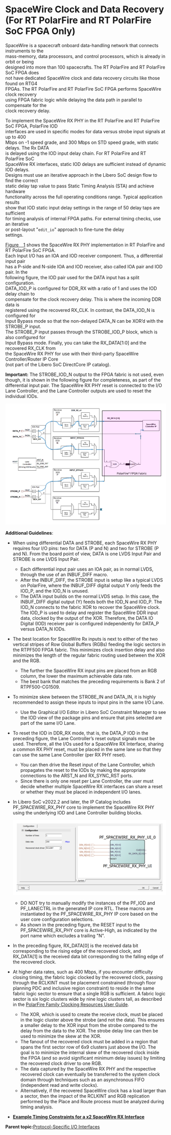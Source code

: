 # SpaceWire Clock and Data Recovery \(For RT PolarFire and RT PolarFire SoC FPGA Only\)

SpaceWire is a spacecraft onboard data-handling network that connects instruments to the<br /> mass-memory, data processors, and control processors, which is already in orbit or being<br /> designed into more than 100 spacecrafts. The RT PolarFire and RT PolarFire SoC FPGA does<br /> not have dedicated SpaceWire clock and data recovery circuits like those found on RTG4<br /> FPGAs. The RT PolarFire and RT PolarFire SoC FPGA performs SpaceWire clock recovery<br /> using FPGA fabric logic while delaying the data path in parallel to compensate for the<br /> clock recovery delay.

To implement the SpaceWire RX PHY in the RT PolarFire and RT PolarFire SoC FPGA, PolarFire IOD<br /> interfaces are used in specific modes for data versus strobe input signals at up to 400<br /> Mbps on -1 speed grade, and 300 Mbps on STD speed grade, with static delays. The Rx DATA<br /> is delayed using the IOD input delay chain. For RT PolarFire and RT PolarFire SoC<br /> SpaceWire RX interfaces, static IOD delays are sufficient instead of dynamic IOD delays.<br /> Designs must use an iterative approach in the Libero SoC design flow to find the correct<br /> static delay tap value to pass Static Timing Analysis \(STA\) and achieve hardware<br /> functionality across the full operating conditions range. Typical application results<br /> show that IOD static input delay settings in the range of 50 delay taps are sufficient<br /> for timing analysis of internal FPGA paths. For external timing checks, use an iterative<br /> or post-layout "`edit_io`" approach to fine-tune the delay<br /> settings.

[Figure   1](#GUID-EA7E2A85-2B3A-41DC-932F-9BF7F7844803) shows the SpaceWire RX PHY implementation in RT PolarFire and RT PolarFire SoC FPGA.<br /> Each Input I/O has an IOA and IOD receiver component. Thus, a differential input pair<br /> has a P-side and N-side IOA and IOD receiver, also called IOA pair and IOD pair. In the<br /> following figure, the IOD pair used for the DATA input has a split configuration.<br /> DATA\_IOD\_P is configured for DDR\_RX with a ratio of 1 and uses the IOD delay chain to<br /> compensate for the clock recovery delay. This is where the incoming DDR data is<br /> registered using the recovered RX\_CLK. In contrast, the DATA\_IOD\_N is configured for<br /> Input Bypass mode so that the non-delayed DATA\_N can be XOR’d with the STROBE\_P input.<br /> The STROBE\_P input passes through the STROBE\_IOD\_P block, which is also configured for<br /> Input Bypass mode. Finally, you can take the RX\_DATA\[1:0\] and the recovered RX\_CLK from<br /> the SpaceWire RX PHY for use with their third-party SpaceWire Controller/Router IP Core<br /> \(not part of the Libero SoC DirectCore IP catalog\).

**Important:** The STROBE\_IOD\_N output to the FPGA fabric is not used, even though, it is shown in the following figure for completeness, as part of the differential input pair. The SpaceWire RX PHY reset is connected to the I/O Lane Controller, and the Lane Controller outputs are used to reset the individual IODs.

![](GUID-A60BB909-9299-4BF7-8EB0-D87296C71F3D-low.png "SpaceWire RX PHY Implementation in RT PolarFire and RT PolarFire SoC FPGA")

**Additional Guidelines**:

-   When using differential DATA and STROBE, each SpaceWire RX PHY requires four I/O pins: two for DATA \(P and N\) and two for STROBE \(P and N\). From the board point of view, DATA is one LVDS Input Pair and STROBE is one LVDS Input Pair.
    -   Each differential input pair uses an IOA pair, as in normal LVDS, through the use of an INBUF\_DIFF macro.
    -   After the INBUF\_DIFF, the STROBE input is setup like a typical LVDS on PolarFire, where the INBUF\_DIFF digital output Y only feeds the IOD\_P, and the IOD\_N is unused.
    -   The DATA input builds on the normal LVDS setup. In this case, the INBUF\_DIFF digital output \(Y\) feeds both the IOD\_N and IOD\_P. The IOD\_N connects to the fabric XOR to recover the SpaceWire clock. The IOD\_P is used to delay and register the SpaceWire DDR input data, clocked by the output of the XOR. Therefore, the DATA IO Digital \(IOD\) receiver pair is configured independently for DATA\_P versus DATA\_N IODs.
-   The best location for SpaceWire Rx inputs is next to either of the two vertical stripes of Row Global Buffers \(RGBs\) feeding the logic sectors in the RTPF500 FPGA fabric. This minimizes clock insertion delay and also minimizes the length of the regular fabric routing used between the XOR and the RGB.
    -   The further the SpaceWire RX input pins are placed from an RGB column, the lower the maximum achievable data rate.
    -   The best bank that matches the preceding requirements is Bank 2 of RTPF500-CG1509.
-   To minimize skew between the STROBE\_IN and DATA\_IN, it is highly recommended to assign these inputs to input pins in the same I/O Lane.
    -   Use the Graphical I/O Editor in Libero SoC Constraint Manager to see the IOD view of the package pins and ensure that pins selected are part of the same I/O Lane.
-   To reset the IOD in DDR\_RX mode, that is, the DATA\_P IOD in the preceding figure, the Lane Controller’s reset output signals must be used. Therefore, all the I/Os used for a SpaceWire RX Interface, sharing a common RX PHY reset, must be placed in the same lane so that they can use the same Lane Controller \(per RX PHY reset\).
    -   You can then drive the Reset input of the Lane Controller, which propagates the reset to the IODs by making the appropriate connections to the ARST\_N and RX\_SYNC\_RST ports.
    -   Since there is only one reset per Lane Controller, the user must decide whether multiple SpaceWire RX interfaces can share a reset or whether they must be placed in independent I/O lanes.
-   In Libero SoC v2022.2 and later, the IP Catalog includes PF\_SPACEWIRE\_RX\_PHY core to implement the SpaceWire RX PHY using the underlying IOD and Lane Controller building blocks.

    ![](GUID-96945615-C879-438F-B23A-937AB8A48575-low.png "RT PolarFire and RT PolarFire SoC SpaceWire RX PHY")

    -   DO NOT try to manually modify the instances of the PF\_IOD and PF\_LANECTRL in the generated IP core RTL. These macros are instantiated by the PF\_SPACEWIRE\_RX\_PHY IP core based on the user core configuration selections.
    -   As shown in the preceding figure, the RESET input to the PF\_SPACEWIRE\_RX\_PHY core is Active-High, as indicated by the port name which excludes a trailing "N".
-   In the preceding figure, RX\_DATA\[0\] is the received data bit corresponding to the rising edge of the recovered clock, and RX\_DATA\[1\] is the received data bit corresponding to the falling edge of the recovered clock.
-   At higher data rates, such as 400 Mbps, if you encounter difficulty closing timing, the fabric logic clocked by the recovered clock, passing through the RCLKINT must be placement constrained \(through floor planning PDC and inclusive region constraint\) to reside in the same fabric logic sector to ensure that a single RGB is sufficient. A fabric logic sector is six logic clusters wide by nine logic clusters tall, as described in the [PolarFire Family Clocking Resources User Guide](https://ww1.microchip.com/downloads/aemDocuments/documents/FPGA/ProductDocuments/UserGuides/Microchip_PolarFire_FPGA_and_PolarFire_SoC_FPGA_Clocking_Resources_User_Guide_VB.pdf).
    -   The XOR, which is used to create the receive clock, must be placed in the logic cluster above the strobe \(and not the data\). This ensures a smaller delay to the XOR input from the strobe compared to the delay from the data to the XOR. The strobe delay line can then be used to minimize the skew at the XOR.
    -   The fanout of the recovered clock must be added in a region that spans the first sector row of 6x9 clusters just above the I/O. The goal is to minimize the internal skew of the recovered clock inside the FPGA \(and so avoid significant minimum delay issues\) by limiting the recovered clock driver to one RGB.
    -   The data captured by the SpaceWire RX PHY and the respective recovered clock can eventually be transferred to the system clock domain through techniques such as an asynchronous FIFO \(independent read and write clocks\).
    -   Alternatively, if the recovered SpaceWire clock has a load larger than a sector, then the impact of the RCLKINT and RGB replication performed by the Place and Route process must be analyzed during timing analysis.

-   **[Example Timing Constraints for a x2 SpaceWire RX Interface](GUID-1A768D2F-0B3E-4943-8F2B-BE78432AFA57.md)**  


**Parent topic:**[Protocol-Specific I/O Interfaces](GUID-427F7D4F-0FEB-46AB-BA45-CFBED0CDC201.md)

